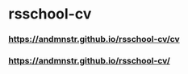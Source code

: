 # rsschool-cv
### https://andmnstr.github.io/rsschool-cv/cv
### https://andmnstr.github.io/rsschool-cv/

